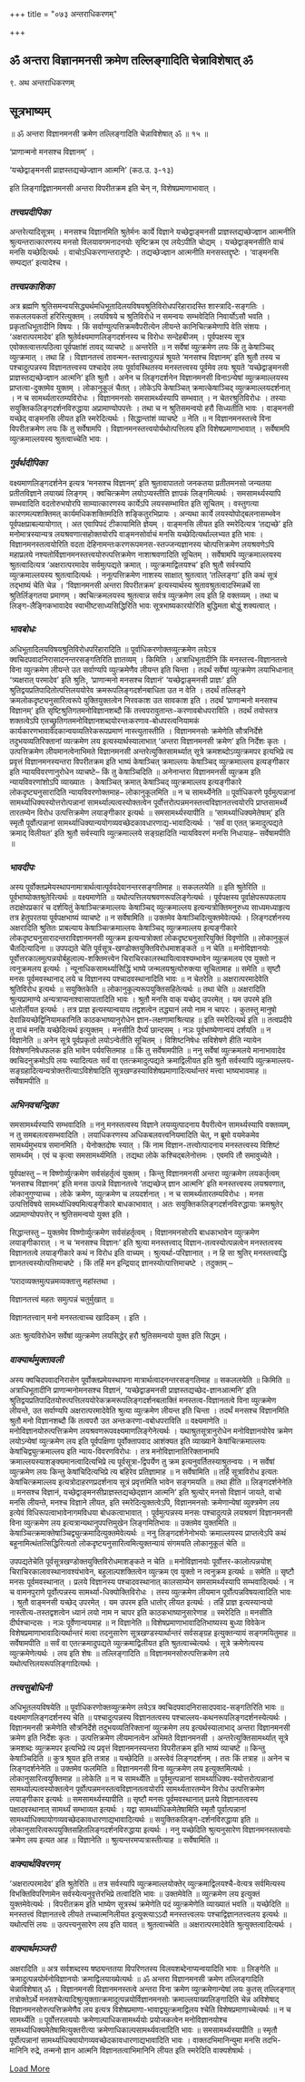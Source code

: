 +++
title = "०७३ अन्तराधिकरणम्"

+++


## ॐ अन्तरा विज्ञानमनसी क्रमेण तल्लिङ्गादिति चेन्नाविशेषात् ॐ

९. अथ अन्तराधिकरणम्

## **सूत्रभाष्यम्**

॥ ॐ अन्तरा विज्ञानमनसी क्रमेण तल्लिङ्गादिति चेन्नाविशेषात् ॐ ॥ १५ ॥

‘प्राणान्मनो मनसश्च विज्ञानम्’ ।

‘यच्छेद्वाङ्मनसी प्राज्ञस्तद्यच्छेज्ज्ञान आत्मनि’ (कठ.उ. ३-१३)

इति लिङ्गाद्विज्ञानमनसी अन्तरा विपरीतक्रम इति चेन् न, विशेषप्रमाणाभावात् ।

### ***तत्त्वप्रदीपिका***

अन्तरेत्यादिसूत्रम् । मनसश्च विज्ञानमिति श्रुतेर्मनः कार्ये विज्ञाने यच्छेद्वाङ्मनसी प्राज्ञस्तद्यच्छेज्ज्ञान आत्मनीति श्रुत्यन्तरात्कारणस्य मनसो विलयावगमनादनयोः सृष्टिक्रम एव लयेऽपीति चोद्यम् । यच्छेद्वाङ्मनसीति वाचं मनसि यच्छेदित्यर्थः । वाचोऽधिकरणान्तरादृष्टेः । तद्यच्छेज्ज्ञान आत्मनीति मनसस्तद्दृष्टेः । ‘वाङ्मनसि सम्पद्यत’ इत्यादेश्च ।

### ***तत्त्वप्रकाशिका***

अत्र ब्रह्मणि श्रुतिसमन्वयसिद्ध्यर्थमधिभूतादिलयविषयश्रुतिविरोधपरिहारादस्ति शास्त्रादि-सङ्गतिः । सकललयकर्ता हरिरित्युक्तम् । लयविषये च श्रुतिविरोधे न समन्वयः सम्भवेदिति निवार्योऽसौ भवति । प्रकृताधिभूतादीनि विषयः । किं सर्वाण्युत्पत्तिक्रमवैपरीत्येन लीयन्ते कानिचित्क्रमेणापि वेति संशयः । ‘अक्षरात्परमादेव’ इति श्रुतेर्वक्ष्यमाणलिङ्गदर्शनस्य च विरोधः सन्देहबीजम् । पूर्वपक्षस्य सूत्र एवोक्तत्वात्तत्पठित्वा पूर्वपक्षांशं तावद् व्याचष्टे ॥ अन्तरेति ॥ न सर्वेषां व्युत्क्रमेण लयः किं तु केषाञ्चिद् व्युत्क्रमात् । तथा हि । विज्ञानतत्त्वं तावन्मन-स्तत्त्वादुत्पन्नं श्रूयते ‘मनसश्च विज्ञानम्’ इति श्रुतौ तस्य च पश्चादुत्पन्नस्य विज्ञानतत्त्वस्य पश्चादेव लयः पूर्वावस्थितस्य मनस्तत्त्वस्य पूर्वमेव लयः श्रूयते ‘यच्छेद्वाङ्मनसी प्राज्ञस्तद्यच्छेज्ज्ञान आत्मनि’ इति श्रुतौ । अनेन च लिङ्गदर्शनेन विज्ञानमनसी विनाऽन्येषां व्युत्क्रमाल्लयस्य प्राप्तत्वा-दुक्तमेव युक्तम् । लोकानुकूलं चैतत् । लोकेऽपि केषाञ्चित् क्रमात्केषाञ्चिद् व्युत्क्रमाल्लयदर्शनात् । न च सामर्थ्यतारतम्यविरोधः । विज्ञानमनसोः समसामर्थ्यस्यापि सम्भवात् । न चेतरश्रुतिविरोधः । तस्याः सयुक्तिकलिङ्गदर्शनविरुद्धाया अप्रामाण्योपपत्तेः । तथा च न श्रुतिसमन्वयो हरौ सिध्यतीति भावः । वाङ्मनसी यच्छेद् वाङ्मनसि लीयत इति स्मरेदित्यर्थः । सिद्धान्तांशं व्याचष्टे ॥ नेति ॥ न विज्ञानमनस्तत्त्वे विना विपरीतक्रमेण लयः किं तु सर्वेषामपि । विज्ञानमनस्तत्त्वयोर्यथोत्पत्तिलय इति विशेषप्रमाणाभावात् । सर्वेषामपि व्युत्क्रमाल्लयस्य श्रुतत्वाच्चेति भावः ।

### ***गुर्वर्थदीपिका***

वक्ष्यमाणलिङ्गदर्शनेन इत्यत्र ‘मनसश्च विज्ञानम्’ इति श्रुतावापाततो जनकतया प्रतीतमनसो जन्यतया प्रतीतविज्ञाने लयाख्यं लिङ्गम् । क्वचित्क्रमेण लयोऽप्यस्तीति ज्ञापकं लिङ्गमित्यर्थः । समसामर्थ्यस्यापि सम्भवादिति वदतोरुभयोरपि साम्यात्कारणस्य कार्येऽपि लयस्सम्भावित इति सूचितम् । वस्तुगत्या कारणमल्पशक्तिमत् कार्यमधिकशक्तिमदिति शङ्कितुरभिप्रायः । अन्यथा कार्ये लयस्योपोद्बलनासम्भवेन पूर्वपक्षप्राबल्यायोगात् । अत एवापिपदं टीकायामिति ज्ञेयम् । वाङ्मनसि लीयत इति स्मरेदित्यत्र ‘तद्यच्छे’ इति मनोमात्रस्यान्यत्र लयश्रवणात्सहोक्तयोरपि वाङ्मनसोर्वाचं मनसि यच्छेदित्यर्थाल्लभ्यत इति भावः । विज्ञानमनस्तत्वयोरिति वदता देहिनामन्तःकरणरूपमनस-स्तज्जन्यज्ञानस्य चोत्पत्तिक्रमेण लयश्रवणेऽपि महाप्रलये नश्यतोर्विज्ञानमनस्तत्त्वयोरुत्पत्तिक्रमेण नाशाश्रवणादिति सूचितम् । सर्वेषामपि व्युत्क्रमाल्लयस्य श्रुतत्वादित्यत्र ‘अक्षरात्परमादेव सर्वमुत्पद्यते क्रमात् । व्युत्क्रमाद्विलयश्च’ इति श्रुतौ सर्वस्यापि व्युत्क्रमाल्लयस्य श्रुतत्वादित्यर्थः । ननूत्पत्तिक्रमेण नाशस्य साक्षात् श्रुतत्वात् ‘तल्लिङ्गा’ इति कथं सूत्रं तद्भाष्यं चेति चेन्न । ‘विज्ञानमनसी अन्तरा विपरीतक्रम’ इत्यस्यार्थस्य श्रुतावश्रुतत्वादस्मिन्नर्थे सा श्रुतिर्लिङ्गतया प्रमाणम् । क्वचित्क्रमलयस्य श्रुतत्वान्न सर्वत्र व्युत्क्रमेण लय इति हि वक्तव्यम् । तथा च लिङ्ग-लैङ्गिकभावादेव स्वाभीष्टसाध्यसिद्धिरिति भावः सूत्रभाष्यकारयोरिति बुद्धिमता बोद्धुं शक्यत्वात् ।

### ***भावबोधः***

अधिभूतादिलयविषयश्रुतिविरोधपरिहारादिति ॥ पूर्वाधिकरणोक्तव्युत्क्रमेण लयेऽत्र क्वचिदपवादनिरासादनन्तरसङ्गतिरिति ज्ञातव्यम् । किमिति । अत्राधिभूतादीनि किं मनस्तत्त्व-विज्ञानतत्त्वे विना व्युत्क्रमेण लीयन्ते उत सर्वाण्यपि व्युत्क्रमेणैव लीयन्त इति चिन्ता । तदर्थं सर्वेषां व्युत्क्रमेण लयाभिधानात् ‘त्र्यक्षरात् परमादेव’ इति श्रुतिः, ‘प्राणान्मनो मनसश्च विज्ञानं’ ‘यच्छेद्वाङ्मनसी प्राज्ञः’ इति श्रुतिद्वयप्रतिपादितोत्पत्तिलययोरेव क्रमरूपलिङ्गदर्शनबाधिता उत न वेति । तदर्थं तल्लिङ्गे क्रमलोकदृष्ट्यनुसारित्वरूपे युक्तियुक्तत्वेन निरवकाश उत सावकाश इति । तदर्थं ‘प्राणान्मनो मनसश्च विज्ञानम्’ इति सृष्टिश्रुतिगतमनोविज्ञानशब्दौ किं तत्त्वपरावुतान्तः-करणावबोधपराविति । तदर्थं तयोस्तत्र शक्तत्वेऽपि एतच्छ्रुतिगतमनोविज्ञानशब्दयोरन्तःकरणाव-बोधपरत्वनियामकं कार्यकारणभावावेदकान्वयव्यतिरेकरूपप्रमाणं नास्त्युतास्तीति । विज्ञानमनसोः क्रमेणेति सौत्रनिर्देशे तदुभयव्यतिरिक्तानां व्यत्क्रमेण लय इत्यस्यार्थस्यालाभात् ‘अन्तरा विज्ञानमनसी क्रमेण’ इति निर्देशः कृतः । उत्पत्तिक्रमेण लीयमानत्वेनाभिमते विज्ञानमनसी अन्तरेत्युक्तिसामर्थ्यात् सूत्रे क्रमशब्दोऽव्युत्क्रमपर इत्यभिप्रे त्य प्रवृत्तं विज्ञानमनस्यन्तरा विपरीतक्रम इति भाष्यं केषाञ्चित् क्रमाल्लयः केषाञ्चिद् व्युत्क्रमाल्लय इत्यङ्गीकार इति न्यायविवरणानुरोधेन व्याचष्टे– किं तु केषाञ्चिदिति ॥ अनेनान्तरा विज्ञानमनसी व्युत्क्रम इति न्यायविवरणांशोऽपि व्याख्यातः । केषाञ्चित् क्रमात् केषाञ्चिद् व्युत्क्रमाल्लय इत्यङ्गीकारे लोकदृष्ट्यनुसारादिति न्यायविवरणोक्तमाह– लोकानुकूलमिति ॥ न च सामर्थ्येनेति ॥ पूर्वाधिकरणे पूर्वमुत्पन्नानां सामर्थ्याधिक्यस्योत्तरोत्पन्नानां सामर्थ्याल्पत्वस्योक्तत्वेन पूर्वोत्तरोत्पन्नमनस्तत्त्वविज्ञानतत्त्वयोरपि प्राप्तसामर्थ्ये तारतम्येन विरोध उत्पत्तिक्रमेण लयाङ्गीकार इत्यर्थः ॥ समसामर्थ्यस्यापीति ॥ ‘सामर्थ्याधिक्यमेतेषाम्’ इति स्मृतौ पूर्वोत्पन्नानां सामर्थ्याधिक्यान्ययोगव्यवच्छेदकावधारणाद्य-भावादित्यर्थः । ‘सर्वं वा एतत् क्रमादुत्पद्यते क्रमाद् विलीयत’ इति श्रुतौ सर्वस्यापि व्युत्क्रमाल्लये सङ्ग्रहादिति न्यायविवरणं मनसि निधायाह– सर्वेषामपीति ॥

### ***भावदीपः***

अस्य पूर्वोक्तप्रमेयस्थापनामात्रार्थत्वात्पूर्ववदेवानन्तरसङ्गतिमाह ॥ सकललयेति ॥ इति श्रुतेरिति ॥ पूर्वभाष्योक्तश्रुतेरित्यर्थः ॥ वक्ष्यमाणेति ॥ यथोत्पत्तिलयश्रवणरूपलिङ्गेत्यर्थः । पूर्वपक्षस्य पूर्वाक्षेपरूपफलाय तदाक्षेपप्रकारं च दर्शयितुं केषाञ्चित्क्रमाल्लयः केषाञ्चिद् व्युत्क्रमाल्लय इत्यन्यत्रोक्तिमनुरुध्य साध्यमध्याहृत्य तत्र हेतुपरतया पूर्वपक्षभाष्यं व्याचष्टे ॥ न सर्वेषामिति ॥ उक्तमेव केषाञ्चिदित्युक्तमेवेत्यर्थः । लिङ्गदर्शनस्य अक्षरादिति श्रुतितः प्राबल्याय केषाञ्चित्क्रमाल्लयः केषाञ्चिद् व्युत्क्रमाल्लय इत्यङ्गीकारे लोकदृष्ट्यनुसारादन्तराविज्ञानमनसी व्युत्क्रम इत्यन्यत्रोक्तां लोकदृष्ट्यनुसारियुक्तिं विवृणोति ॥ लोकानुकूलं चैतदित्यादिना ॥ उपपद्यते चेति पूर्वसूत्र-खण्डोक्तयुक्तिविरोधमाशङ्कते ॥ न चेति ॥ मनोविज्ञानयोः पूर्वोत्तरकालमुत्पन्नयोर्बहुलाल्प-शक्तिमत्त्वेन चिराचिरकालस्थायित्वावश्यम्भावेन व्युत्क्रमलय एव युक्तो न त्वनुक्रमलय इत्यर्थः । न्यूनाधिकसामर्थ्यासिद्धिं भाष्ये जन्मलयश्रुत्योरुक्त्या सूचितामाह ॥ समेति ॥ सृष्टौ मनसः पूर्वमवस्थानाद् लये च विज्ञानस्य पश्चादवस्थानादिति भावः ॥ न चेतरेति ॥ अक्षरात्परमादेवेति श्रुतिविरोध इत्यर्थः ॥ सयुक्तिकेति ॥ लोकानुकूल्यरूपयुक्तिसहितेत्यर्थः ॥ तथा चेति ॥ अक्षरादिति श्रुत्यप्रामाण्ये अन्यत्राप्यनाश्वासापातादिति भावः । श्रुतौ मनसि वाक् यच्छेद् उपरमेत् । यम उपरमे इति धातोर्लीयत इत्यर्थः । तत्र प्राज्ञ इत्यस्यान्वयाय तद्वशत्वेन तद्ध्यानं लयो नाम न चापरः । कुतस्तु मानुषो देवान्नियच्छेद्विनियामकानिति काठकभाष्यानुरोधेन ज्ञान-लक्षणामाश्रित्याह ॥ इति स्मरेदित्यर्थ इति ॥ तत्वप्रदीपे तु वाचं मनसि यच्छेदित्यर्थ इत्युक्तम् । मनसीति दैर्घ्यं छान्दसम् । नञः पूर्वभाष्येणान्वयं दर्शयति ॥ न विज्ञानेति ॥ अनेन सूत्रे पूर्वप्रकृतो लयोऽन्वेतीति सूचितम् । विशिष्टनिषेधः सविशेषणे हीति न्यायेन विशेषणनिषेधफलक इति भावेन पर्यवसितमाह ॥ किं तु सर्वेषामपीति ॥ ननु सर्वेषां व्युत्क्रमलये मानाभावादेव क्वचिदनुक्रमोऽपि लयः स्यादित्यतः सर्वं वा एतत्क्रमादुत्पद्यते क्रमाद्विलीयत इति श्रुतौ सर्वस्यापि व्युत्क्रमाल्लय-सङ्ग्रहादित्यन्यत्रोक्तरीत्याऽविशेषादिति सूत्रखण्डस्याविशेषप्रमाणादित्यर्थान्तरं मत्त्वा भाष्यभावमाह ॥ सर्वेषामपीति ॥

### ***अभिनवचन्द्रिका***

समसामर्थ्यस्यापि सम्भवादिति ॥ ननु मनस्तत्वस्य विज्ञाने लयव्युत्पादनाय वैपरीत्येन सामर्थ्यस्यापि वक्तव्यम्, न तु समबलत्वसम्भवादिति । लयाधिकरणस्य अधिकबलवत्त्वनियमादिति चेत्, न ब्रूमो वयमेकमेव सामर्थ्यमुभयत्र समानमिति । येनोक्तदोषः स्यात् । किं नाम विज्ञान-तत्त्वोत्पादनाय मनस्तत्त्वस्य विशिष्टं सामर्थ्यम् । एवं च कृत्वा समसामर्थ्यमिति । तद्यथा लोके कश्चिद्बलेनोत्तमः । एवमपि तौ समावुच्येते ।

पूर्वपक्षस्तु – न विष्णोर्व्युत्क्रमेण सर्वसंहर्तृत्वं युक्तम् । किन्तु विज्ञानमनसी अन्तरा व्युत्क्रमेण लयकर्तृत्वम् ‘मनसश्च विज्ञानम्’ इति मनस उत्पन्ने विज्ञानतत्त्वे ‘तद्यच्छेज् ज्ञान आत्मनि’ इति मनस्तत्त्वस्य लयश्रवणात्, लोकानुगुण्याच्च । लोके क्रमेण, व्युत्क्रमेण च लयदर्शनात् । न च सामर्थ्यतारतम्यविरोधः । मनस उत्पत्तिविषये सामर्थ्याधिक्यमित्यङ्गीकारे बाधकाभावात् । अतः सयुक्तिकलिङ्गदर्शनविरुद्धायाः क्रमश्रुतेर् अप्रामाण्योपपत्तेर् न श्रुतिसमन्वयो युक्त इति ।

सिद्धान्तस्तु – युक्तमेव विष्णोर्व्युत्क्रमेण सर्वसंहर्तृत्वम् । विज्ञानमनसोरपि बाधकाभावेन व्युत्क्रमेण लयाङ्गीकारात् । न च ‘मनसश्च विज्ञानः’ इति श्रुत्या मनस्तत्त्वाद् विज्ञान-तत्वस्योत्पन्नत्वेन मनस्तत्वस्य विज्ञानतत्वे लयाङ्गीकारे कथं न विरोध इति वाच्यम् । श्रुत्यर्था-परिज्ञानात् । न हि सा श्रुतिर् मनस्तत्त्वाद्धि ज्ञानतत्त्वस्योत्पत्तिमाचष्टे । किं तर्हि मन इन्द्रियाद् ज्ञानस्योत्पात्तिमाचष्टे । तदुक्तम् –

‘परादव्यक्तमुत्पन्नमव्यक्तात्तु महांस्तथा ।

विज्ञानतत्त्वं महतः समुत्पन्नं चतुर्मुखात् ॥

विज्ञानतत्त्वान् मनो मनस्तत्वाच्च खादिकम् । इति ।

अतः श्रुत्यविरोधेन सर्वेषां व्युत्क्रमेण लयसिद्धेर् हरौ श्रुतिसमन्वयो युक्त इति सिद्धम् ।

### ***वाक्यार्थमुक्तावली***

अस्य क्वचिदपवादनिरासेन पूर्वोक्तप्रमेयस्थापना मात्रार्थत्वादनन्तरसङ्गतिमाह ॥ सकललयेति ॥ किमिति ॥ अत्राधिभूतादीनि प्राणान्मनोमनसश्च विज्ञानं, ‘यच्छेद्वाङमनसी प्राज्ञस्तद्यच्छेद-ज्ञानआत्मनि’ इति श्रुतिद्वयप्रतिपादितयोरुत्पत्तिलययोरेकक्रमरूपलिङ्गदर्शनबलाक्तिं मनस्तत्व-विज्ञानतत्वे विना व्युत्क्रमेण लीयन्ते, उत सर्वाण्यपि अक्षरात्परमादेवेति श्रुत्या व्युत्क्रमेण लीयन्त इति चिन्ता । तदर्थं मनसश्च विज्ञानमिति श्रुतौ मनो विज्ञानशब्दौ किं तत्वपरौ उत अन्तःकरणा-वबोधपराविति ॥ वक्ष्यमाणेति ॥ मनोविज्ञानयोरुत्पत्तिक्रमेण लयश्रवणरूपवक्ष्यमाणलिङ्गेनेत्यर्थः । यथाश्रुतसूत्रानुरोधेन मनोविज्ञानयोरेव क्रमेण लयोऽन्येषां व्युत्क्रमेण लय इति पूर्वपक्षिणा पूर्वोक्तापवाद आशंक्यत इति व्याख्याने केषांचित्क्रमाल्लयः केषांचिद्व्युत्क्रमाल्लय इति न्याय-विवरणविरोधः । तत्र मनोविज्ञानातिरिक्तानामपि क्रमाल्लयस्याशङ्क्यमानत्वादित्यभिप्रे त्य पूर्वसूत्रा-द्विपर्येण तु क्रम इत्यनुवर्तितस्याश्रुतन्वयः । न सर्वेषां व्युत्क्रमेण लयः किन्तु केषांचिदित्यभिप्रे त्य बहिरेव प्रतिज्ञामाह ॥ न सर्वेषामिति ॥ तर्हि सूत्राविरोध इत्यतः केषांचित्क्रमाल्लय इत्यत्रोदाहरणप्रदर्शनाय सूत्रं प्रवृत्तमिति भावेन सङ्गमयति ॥ तथा हीति ॥ लिङ्गदर्शनेनेति ॥ मनसश्च विज्ञानं, यच्छेद्वाङ्मनसीप्राज्ञस्तद्यच्छेद्ज्ञान आत्मनि’ इति श्रुत्योर् मनसो विज्ञानं जायते, वाचो मनसि लीयन्ते, मनश्च विज्ञाने लीयत, इति स्मरेदित्युक्तत्वेऽपि, विज्ञानमनसोः क्रमेणान्येषां व्युक्त्रमेण लय इत्येवं विधिरूपत्वाभावेनागमविधया बोधकत्वाभावात् । पूर्वमुत्पन्नस्य मनसः पश्चादुत्पन्ने लयश्रवणं विज्ञानमनसी विना व्युत्क्रमेण लय इत्यत्रान्यथानुपपत्तिमुखेन लिङ्गमितिभावः ॥ उक्तमेव युक्तमिति ॥ केषाञ्चित्क्रमाक्तेषाञ्चिद्व्युत्क्रमादित्युक्तमेवेत्यर्थः ॥ ननु लिङ्गदर्शनेनोभयोः क्रमाल्लयस्य प्राप्तत्वेऽपि कथं बहूनामित्थंतत्सिद्धिरित्यतो लोकदृष्ट्यनुसारित्वमित्युक्तन्यायं संगमयति लोकानुकूलं चेति ॥

उपपद्यतेचेति पूर्वसूत्रखण्डोक्तयुक्तिविरोधमाशङ्कते न चेति ॥ मनोविज्ञानयोः पूर्वोत्तर-कालोत्पन्नयोश् चिराचिरकालावस्थानावश्यंभावेन, बहुलाल्पशक्तित्वेन व्युत्क्रम एव युक्तो न त्वनुक्रम इत्यर्थः ॥ समेति ॥ सृष्टौ मनसः पूर्वमवस्थानात् । प्रलये विज्ञानस्य पश्चादवस्थानात् कालसाम्येन समसामर्थ्यस्यापि सम्भवादित्यर्थः । न च वामनपुराणे पूर्वोत्पन्नस्य सामर्थ्या-धिक्योक्तिविरोधः । तस्य व्युत्क्रमेण लीयमान पूर्वोत्पन्नविषयत्वादिति भावः । श्रुतौ वाङ्मनसी यच्छेद् उपरमेत् । यम उपरम इति धातोर् लीयत इत्यर्थः । तर्हि प्राज्ञ इत्यस्यान्वयो नास्तीत्य-तस्तद्वशत्वेन ध्यानं लयो नाम न चापर इति काठकभाष्यानुसारेणाह ॥ स्मरेदिति ॥ मनसीति दीर्घश्चान्दसः । नञः पूर्वेणान्वयमाह ॥ न विज्ञानेति ॥ विशेषप्रमाणाभावादितिभाष्यस्य बुध्या विवेकेन विशेषप्रमाणाभावादित्यर्थान्तरं मत्वा तदनुसारेण सूत्रखण्डस्यार्थान्तरं सर्वसङ्ग्रह इत्युक्तन्यायं सङ्गमयितुमाह ॥ सर्वेषामपीति ॥ सर्वं वा एतत्क्रमादुपद्यते व्युत्क्रमाद्विलीयत इति श्रुतत्वाच्चेत्यर्थः । सूत्रे क्रमेणेत्यस्य व्युत्क्रमेणेत्यर्थः । लय इति शेषः ॥ तल्लिङ्गादिति ॥ विज्ञानमनसोरुत्पत्तिक्रमेण लये यथोत्पत्तिलयरूपलिङ्गादित्यर्थः ।

### ***तत्त्वसुबोधिनी***

अधिभूतलयविषयेति ॥ पूर्वाधिकरणोक्तव्युत्क्रमेण लयेऽत्र क्वचिदपवादनिरासादपवाद-सङ्गतिरिति भावः ॥ वक्ष्यमाणलिङ्गदर्शनस्य चेति ॥ पश्चादुत्पन्नस्य विज्ञानतत्वस्य पश्चाल्लय-कथनरूपलिङ्गदर्शनस्येत्यर्थः । विज्ञानमनसी क्रमेणेति सौत्रनिर्देशे तदुभयव्यतिरिक्तानां व्युत्क्रमेण लय इत्यर्थस्यालाभाद् अन्तरा विज्ञानमनसी क्रमेण इति निर्देशः कृतः । उत्पत्तिक्रमेण लीयमानत्वेन अभिमते विज्ञानमनसी । अन्तरेत्युक्तिसामर्थ्यात् सूत्रे क्रमशब्दः व्युत्क्रमपर इत्यभिप्रे त्य प्रवृत्तं विज्ञानमनस्यन्तरा विपरीतक्रम इति भाष्यं व्याचष्टे ॥ किन्तु केषाञ्चिदिति ॥ कुत्र श्रूयत इति तत्राह ॥ यच्छेदिति ॥ अस्त्वेवं लिङ्गदर्शनम् । ततः किं तत्राह ॥ अनेन च लिङ्गदर्शनेनेति ॥ उक्तमेव फलमिति ॥ विज्ञानमनसी विना व्युत्क्रमेण लय इत्युक्तमित्यर्थः । लोकानुसारित्वयुक्तिमाह ॥ लोकेति ॥ न च सामर्थ्येति ॥ पूर्वमुत्त्पन्नानां सामर्थ्याधिक्य-स्योत्तरोत्पन्नानां सामर्थ्याल्पत्वस्योक्तत्वेन पूर्वोत्पन्नमनस्तत्वविज्ञानतत्वयोरपि सामर्थ्यतारतम्येन विरोध उत्पत्तिक्रमेण लयाङ्गीकार इत्यर्थः ॥ समसामर्थ्यस्यापीति ॥ सृष्टौ मनसः पूर्वमवस्थानात् प्रलये विज्ञानतत्वस्य पक्षादवस्थानात् सामर्थ्यं सम्भाव्यत इत्यर्थः । यद्वा सामर्थ्याधिकमेतेषामिति स्मृतौ पूर्वात्पन्नानां सामर्थ्याधिक्यायोगव्यवच्छेदकावधारणाद्यभावादित्यर्थः ॥ सयुक्तिकलिङ्ग-दर्शनविरुद्धाया इति ॥ लोकानुसारित्वरूपयुक्तिसहितलिङ्गदर्शनविरुद्धाया इत्यर्थः । ननु यच्छेदिति श्रुत्यनुसारेण विज्ञानमनस्तत्वयोः क्रमेण लय इत्यत आह ॥ विज्ञानेति ॥ श्रुत्यन्तरमप्यत्रास्तीत्याह ॥ सर्वेषामिति ॥

### ***वाक्यार्थविवरणम्***

‘अक्षरात्परमादेव’ इति श्रुतेरिति ॥ तत्र सर्वस्यापि व्युत्क्रमाल्लयोक्तेर् व्युत्क्रमाद्विलयश्चै-वेत्यत्र सर्वमित्यस्य विभक्तिविपरिणामेन सर्वस्येत्यनुवृत्तेरभिप्रे तत्वादिति भावः ॥ उक्तमेवेति ॥ व्युत्क्रमेण लय इत्युक्तं युक्तमेवेत्यर्थः । विपरीतक्रम इति भाष्येण सूत्रस्थं क्रमेणेति पदं व्युत्क्रमेणेति व्याख्यातं भवति ॥ यच्छेदिति ॥ मनस्तत्त्वं विज्ञानतत्त्वे लीयते तच्चात्मनिलीयत इत्युक्त्याऽऽदौ मनस्तत्त्वलयः पश्चाद्विज्ञानतत्त्वलय इत्यर्थः ॥ यथोत्पत्तिं लयः ॥ उत्पत्त्यनुसारेण लय इति यावत् ॥ श्रुतत्वाच्चेति ॥ अक्षरात्परमादेवेति श्रुत्युक्तत्वादित्यर्थः ।

### ***वाक्यार्थमञ्जरी***

अक्षरादिति ॥ अत्र सर्वशब्दस्य षष्ठ्यन्ततया विपरिणतस्य विलयशब्देनाप्यन्वयादिति भावः ॥ लिङ्गेति ॥ क्रमादुत्पन्नयोर्मनोविज्ञानयोः क्रमाद्विलयाख्येत्यर्थः ॥ ॐ अन्तरा विज्ञानमनसी क्रमेण तल्लिङ्गादिति चेन्नाविशेषात् ॐ । विज्ञानमनसी विज्ञानमनस्तत्वे अन्तरा विना क्रमेण व्युत्क्रमेणान्येषां लयः कुतस् तल्लिङ्गात् तत्रोक्तेऽर्थे मनसश्चेत्यादिश्रुत्युक्तात्क्रमादुत्पन्नयोर्विज्ञानमनसोः क्रमाल्लयाख्यलिङ्गादिति चेन्न अविशेषाद् विज्ञानमनसोरुत्पत्तिक्रमेणैव लय इत्यत्र विशेषप्रमाणा-भावाद्व्युत्क्रमाद्विलय श्चेति विशेषप्रमाणाच्चेत्यर्थः ॥ न च सामर्थ्येति ॥ पूर्वोत्तरलययोः क्रमेणाल्पाधिकसामर्थ्ययोः प्रयोजकत्वेन मनोविज्ञानयोश्च सामर्थ्याधिक्यमेतेषामित्युक्तरीत्या क्रमेणाधिकाल्पसामर्थ्यवत्वादिति भावः ॥ समसामर्थ्यस्यापीति ॥ स्मृतौ पूर्वोत्पन्नानां सामर्थ्याधिक्यायोगव्यवच्छेदकावधारणाद्यभावादिति भावः । वाक्तदभिमानिन्युमा मनसि तदभि-मानिनि रुद्रे, तन्मनो ज्ञान आत्मनि विज्ञानतत्वाभिमानिनि लीयत इति स्मरेदिति वाक्यशेषार्थः ।

[Load More](javaऽcriptःvoid(0))

